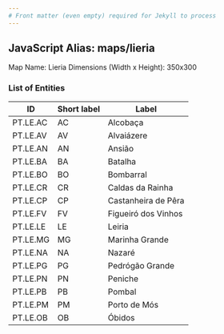 ```yaml
---
# Front matter (even empty) required for Jekyll to process
---
```


## JavaScript Alias: maps/lieria

Map Name: Lieria
Dimensions (Width x Height): 350x300





### List of Entities

ID | Short label | Label
---|---|---|
PT.LE.AC|AC|Alcobaça
PT.LE.AV|AV|Alvaiázere
PT.LE.AN|AN|Ansião
PT.LE.BA|BA|Batalha
PT.LE.BO|BO|Bombarral
PT.LE.CR|CR|Caldas da Rainha
PT.LE.CP|CP|Castanheira de Pêra
PT.LE.FV|FV|Figueiró dos Vinhos
PT.LE.LE|LE|Leiria
PT.LE.MG|MG|Marinha Grande
PT.LE.NA|NA|Nazaré
PT.LE.PG|PG|Pedrógão Grande
PT.LE.PN|PN|Peniche
PT.LE.PB|PB|Pombal
PT.LE.PM|PM|Porto de Mós
PT.LE.OB|OB|Óbidos

